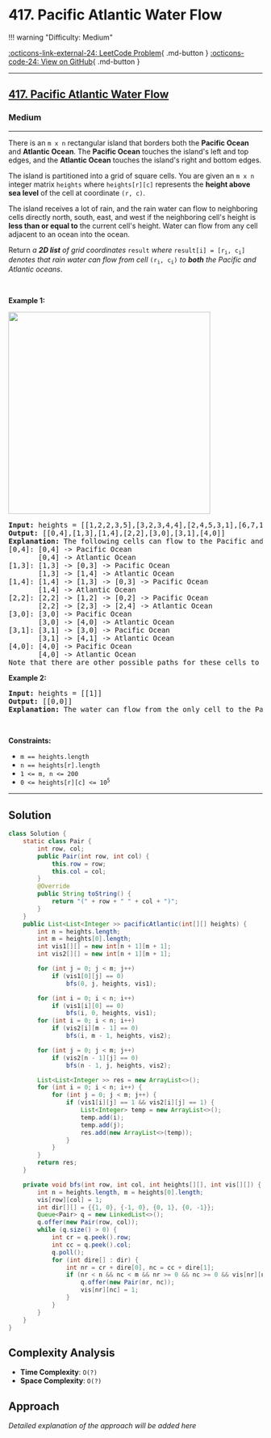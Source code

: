 # 417. Pacific Atlantic Water Flow

!!! warning "Difficulty: Medium"

[:octicons-link-external-24: LeetCode Problem](https://leetcode.com/problems/pacific-atlantic-water-flow/){ .md-button }
[:octicons-code-24: View on GitHub](https://github.com/RAJ8664/Leetcode/tree/master/0417-pacific-atlantic-water-flow){ .md-button }

---

<h2><a href="https://leetcode.com/problems/pacific-atlantic-water-flow">417. Pacific Atlantic Water Flow</a></h2><h3>Medium</h3><hr><p>There is an <code>m x n</code> rectangular island that borders both the <strong>Pacific Ocean</strong> and <strong>Atlantic Ocean</strong>. The <strong>Pacific Ocean</strong> touches the island&#39;s left and top edges, and the <strong>Atlantic Ocean</strong> touches the island&#39;s right and bottom edges.</p>

<p>The island is partitioned into a grid of square cells. You are given an <code>m x n</code> integer matrix <code>heights</code> where <code>heights[r][c]</code> represents the <strong>height above sea level</strong> of the cell at coordinate <code>(r, c)</code>.</p>

<p>The island receives a lot of rain, and the rain water can flow to neighboring cells directly north, south, east, and west if the neighboring cell&#39;s height is <strong>less than or equal to</strong> the current cell&#39;s height. Water can flow from any cell adjacent to an ocean into the ocean.</p>

<p>Return <em>a <strong>2D list</strong> of grid coordinates </em><code>result</code><em> where </em><code>result[i] = [r<sub>i</sub>, c<sub>i</sub>]</code><em> denotes that rain water can flow from cell </em><code>(r<sub>i</sub>, c<sub>i</sub>)</code><em> to <strong>both</strong> the Pacific and Atlantic oceans</em>.</p>

<p>&nbsp;</p>
<p><strong class="example">Example 1:</strong></p>
<img alt="" src="https://assets.leetcode.com/uploads/2021/06/08/waterflow-grid.jpg" style="width: 400px; height: 400px;" />
<pre>
<strong>Input:</strong> heights = [[1,2,2,3,5],[3,2,3,4,4],[2,4,5,3,1],[6,7,1,4,5],[5,1,1,2,4]]
<strong>Output:</strong> [[0,4],[1,3],[1,4],[2,2],[3,0],[3,1],[4,0]]
<strong>Explanation:</strong> The following cells can flow to the Pacific and Atlantic oceans, as shown below:
[0,4]: [0,4] -&gt; Pacific Ocean 
&nbsp;      [0,4] -&gt; Atlantic Ocean
[1,3]: [1,3] -&gt; [0,3] -&gt; Pacific Ocean 
&nbsp;      [1,3] -&gt; [1,4] -&gt; Atlantic Ocean
[1,4]: [1,4] -&gt; [1,3] -&gt; [0,3] -&gt; Pacific Ocean 
&nbsp;      [1,4] -&gt; Atlantic Ocean
[2,2]: [2,2] -&gt; [1,2] -&gt; [0,2] -&gt; Pacific Ocean 
&nbsp;      [2,2] -&gt; [2,3] -&gt; [2,4] -&gt; Atlantic Ocean
[3,0]: [3,0] -&gt; Pacific Ocean 
&nbsp;      [3,0] -&gt; [4,0] -&gt; Atlantic Ocean
[3,1]: [3,1] -&gt; [3,0] -&gt; Pacific Ocean 
&nbsp;      [3,1] -&gt; [4,1] -&gt; Atlantic Ocean
[4,0]: [4,0] -&gt; Pacific Ocean 
       [4,0] -&gt; Atlantic Ocean
Note that there are other possible paths for these cells to flow to the Pacific and Atlantic oceans.
</pre>

<p><strong class="example">Example 2:</strong></p>

<pre>
<strong>Input:</strong> heights = [[1]]
<strong>Output:</strong> [[0,0]]
<strong>Explanation:</strong> The water can flow from the only cell to the Pacific and Atlantic oceans.
</pre>

<p>&nbsp;</p>
<p><strong>Constraints:</strong></p>

<ul>
	<li><code>m == heights.length</code></li>
	<li><code>n == heights[r].length</code></li>
	<li><code>1 &lt;= m, n &lt;= 200</code></li>
	<li><code>0 &lt;= heights[r][c] &lt;= 10<sup>5</sup></code></li>
</ul>


---

## Solution

```java
class Solution {
    static class Pair {
        int row, col;
        public Pair(int row, int col) {
            this.row = row;
            this.col = col;
        }
        @Override
        public String toString() {
            return "(" + row + " " + col + ")";
        }
    }
    public List<List<Integer >> pacificAtlantic(int[][] heights) {
        int n = heights.length;
        int m = heights[0].length;
        int vis1[][] = new int[n + 1][m + 1];
        int vis2[][] = new int[n + 1][m + 1];

        for (int j = 0; j < m; j++)
            if (vis1[0][j] == 0)
                bfs(0, j, heights, vis1);

        for (int i = 0; i < n; i++)
            if (vis1[i][0] == 0)
                bfs(i, 0, heights, vis1);
        for (int i = 0; i < n; i++)
            if (vis2[i][m - 1] == 0)
                bfs(i, m - 1, heights, vis2);

        for (int j = 0; j < m; j++)
            if (vis2[n - 1][j] == 0)
                bfs(n - 1, j, heights, vis2);

        List<List<Integer >> res = new ArrayList<>();
        for (int i = 0; i < n; i++) {
            for (int j = 0; j < m; j++) {
                if (vis1[i][j] == 1 && vis2[i][j] == 1) {
                    List<Integer> temp = new ArrayList<>();
                    temp.add(i);
                    temp.add(j);
                    res.add(new ArrayList<>(temp));
                }
            }
        }
        return res;
    }

    private void bfs(int row, int col, int heights[][], int vis[][]) {
        int n = heights.length, m = heights[0].length;
        vis[row][col] = 1;
        int dir[][] = {{1, 0}, {-1, 0}, {0, 1}, {0, -1}};
        Queue<Pair> q = new LinkedList<>();
        q.offer(new Pair(row, col));
        while (q.size() > 0) {
            int cr = q.peek().row;
            int cc = q.peek().col;
            q.poll();
            for (int dire[] : dir) {
                int nr = cr + dire[0], nc = cc + dire[1];
                if (nr < n && nc < m && nr >= 0 && nc >= 0 && vis[nr][nc] == 0 && heights[nr][nc] >= heights[cr][cc]) {
                    q.offer(new Pair(nr, nc));
                    vis[nr][nc] = 1;
                }
            }
        }
    }
}
```

## Complexity Analysis

- **Time Complexity**: `O(?)`
- **Space Complexity**: `O(?)`

## Approach

*Detailed explanation of the approach will be added here*

